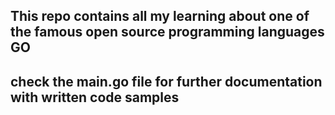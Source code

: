 ## This repo contains all my learning about one of the famous open source programming languages GO

## check the main.go file for further documentation with written code samples
